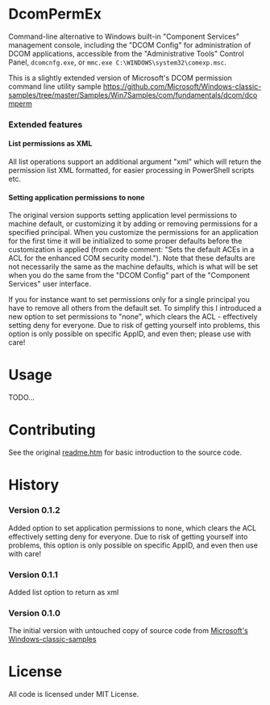 DcomPermEx
====

Command-line alternative to Windows built-in "Component Services" management console,
including the "DCOM Config" for administration of DCOM applications, accessible from
the "Administrative Tools" Control Panel, `dcomcnfg.exe`, or
`mmc.exe C:\WINDOWS\system32\comexp.msc`.

This is a slightly extended version of Microsoft's DCOM permission command line utility sample
https://github.com/Microsoft/Windows-classic-samples/tree/master/Samples/Win7Samples/com/fundamentals/dcom/dcomperm


### Extended features

#### List permissions as XML

All list operations support an additional argument "xml" which will return the permission
list XML formatted, for easier processing in PowerShell scripts etc.

#### Setting application permissions to none

The original version supports setting application level permissions to machine default,
or customizing it by adding or removing permissions for a specified principal. When you
customize the permissions for an application for the first time it will be initialized
to some proper defaults before the customization is applied (from code comment: "Sets
the default ACEs in a ACL for the enhanced COM security model."). Note that these defaults
are not necessarily the same as the machine defaults, which is what will be set when you
do the same from the "DCOM Config" part of the "Component Services" user interface.

If you for instance want to set permissions only for a single principal you have to
remove all others from the default set. To simplify this I introduced a new option to set
permissions to "none", which clears the ACL - effectively setting deny for everyone.
Due to risk of getting yourself into problems, this option is only possible on specific AppID,
and even then; please use with care!

Usage
=====

TODO...

Contributing
============

See the original [readme.htm](http://htmlpreview.github.io/?https://github.com/albertony/dcompermex/blob/master/readme.htm)
for basic introduction to the source code.

History
=======

### Version 0.1.2

Added option to set application permissions to none, which clears the ACL effectively setting deny for everyone.
Due to risk of getting yourself into problems, this option is only possible on specific AppID, and
even then use with care!

### Version 0.1.1

Added list option to return as xml

### Version 0.1.0

The initial version with untouched copy of source code from [Microsoft's Windows-classic-samples](https://github.com/Microsoft/Windows-classic-samples/tree/master/Samples/Win7Samples/com/fundamentals/dcom/dcomperm)

License
=======

All code is licensed under MIT License.

